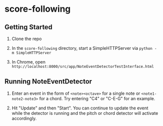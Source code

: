 # score-following

## Getting Started

1) Clone the repo

2) In the `score-following` directory, start a SimpleHTTPServer via `python -m SimpleHTTPServer`

3) In Chrome, open `http://localhost:8000/src/app/NoteEventDetectorTestInterface.html`

## Running NoteEventDetector

1) Enter an event in the form of `<note><octave>` for a single note or `<note1-note2-note3>` for a chord. Try entering "C4" or "C-E-G" for an example.

2) Hit "Update" and then "Start". You can continue to update the event while the detector is running and the pitch or chord detector will activate accordingly.
 
